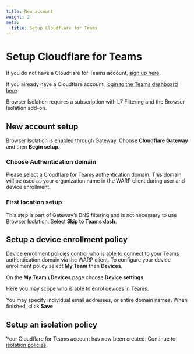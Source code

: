 ```yaml
---
title: New account
weight: 2
meta:
  title: Setup Cloudflare for Teams
---
```


# Setup Cloudflare for Teams

If you do not have a Cloudflare for Teams account, [sign up here](https://dash.cloudflare.com/sign-up/teams).

If you already have a Cloudflare account, [login to the Teams dashboard here](https://dash.teams.cloudflare.com).

Browser Isolation requires a subscription with L7 Filtering and the Browser Isolation add-on.

## New account setup

Browser Isolation is enabled through Gateway. Choose **Cloudflare Gateway** and then **Begin setup**.

### Choose Authentication domain

Please select a Cloudflare for Teams authentication domain. This domain will be used as your organization name in the WARP client during user and device enrollment.

### First location setup

This step is part of Gateway’s DNS filtering and is not necessary to use Browser Isolation. Select **Skip to Teams dash**.

## Setup a device enrollment policy

Device enrollment policies control who is able to connect to your Teams authentication domain via the WARP client. To configure your device enrollment policy select **My Team** then **Devices**.

On the **My Team \ Devices** page choose **Device settings**

Here you may scope who is able to enrol devices in Teams.

You may specify individual email addresses, or entire domain names. When finished, click **Save**

## Setup an isolation policy

Your Cloudflare for Teams account has now been created. Continue to [isolation policies](/browser-isolation/administration/isolation-policies/).
